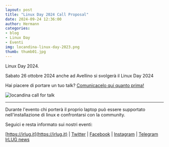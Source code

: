 ```yaml
---
layout: post
title: "Linux Day 2024 Call Proposal"
date: 2024-09-24 12:36:00
author: Hermann
categories:
- blog
- Linux Day
- Eventi
img: locandina-linux-day-2023.png
thumb: thumb01.jpg
---
```


Linux Day 2024.

Sabato 26 ottobre 2024 anche ad Avellino si svolger&agrave; il Linux Day 2024 

Hai piacere di portare un tuo talk? [Comunicacelo qui quanto prima!](https://forms.gle/JdSAG4xHdoUtajdu6)

![locandina call for talk](../../img/blog/2024callforproposalLD2024.png)

<hr>
Durante l'evento chi porter&agrave; il proprio laptop pu&ograve; essere supportato nell'installazione di linux e confrontarsi con la community.

Seguici e resta informato sui nostri eventi:

[https://irlug.it](https://irlug.it) \| [Twitter](https://twitter.com/irpinialug) \| [Facebook](https://www.facebook.com/IrLUG/) \| [Instagram](https://www.instagram.com/irpinialug/) \| [Telegram IrLUG news](https://t.me/irlug)
